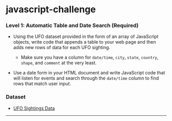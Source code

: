 # javascript-challenge

### Level 1: Automatic Table and Date Search (Required)
* Using the UFO dataset provided in the form of an array of JavaScript objects, write code that appends a table to your web page and then adds new rows of data for each UFO sighting.

  * Make sure you have a column for `date/time`, `city`, `state`, `country`, `shape`, and `comment` at the very least.

* Use a date form in your HTML document and write JavaScript code that will listen for events and search through the `date/time` column to find rows that match user input.


### Dataset

* [UFO Sightings Data](ufo-level-1/static/data.js)

- - -

